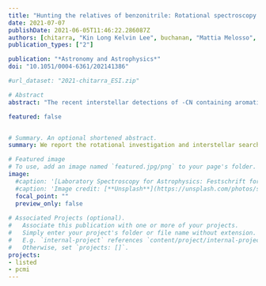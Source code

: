 ```yaml
---
title: "Hunting the relatives of benzonitrile: Rotational spectroscopy of dicyanobenzenes"
date: 2021-07-07
publishDate: 2021-06-05T11:46:22.286087Z
authors: [chitarra, "Kin Long Kelvin Lee", buchanan, "Mattia Melosso", "Brett A. McGuire", "Manuel Goubet", pirali, martin-drumel]
publication_types: ["2"]

publication: "*Astronomy and Astrophysics*"
doi: "10.1051/0004-6361/202141386"

#url_dataset: "2021-chitarra_ESI.zip"

# Abstract
abstract: "The recent interstellar detections of -CN containing aromatic species, namely benzonitrile, 1-cyanonaphthalene, and 2-cyanonaphthalene, bring renewed interest in related molecules that could participate in similar reaction networks. To enable new interstellar searches for benzonitrile derivatives, the pure rotational spectra of several related species need to be investigated in the laboratory. We have recorded the pure rotational spectra of ortho- and meta-dicyanobenzene in the centimetre and millimetre-wave domains. Assignments were supported by high-level quantum chemical calculations. Using Markov chain Monte Carlo simulations, we also searched for evidence of these molecules towards TMC-1 using the GOTHAM survey. Accurate spectroscopic parameters are derived from the analysis of the experimental spectra, allowing for reliable predictions at temperatures of interest (i.e. 10–300 K) for astronomical searches. Our searches in TMC-1 for both ortho- and meta- isomers provide upper limits for the abundances of the species."

featured: false


# Summary. An optional shortened abstract.
summary: We report the rotational investigation and interstellar searches towards TMC-1 of ortho- and meta-dicyanobenzene.

# Featured image
# To use, add an image named `featured.jpg/png` to your page's folder. 
image:
  #caption: '[Laboratory Spectroscopy for Astrophysics: Festschrift for Stephan Schlemmer](https://www.sciencedirect.com/journal/journal-of-molecular-spectroscopy/special-issue/104G321Z9MJ)'
  #caption: 'Image credit: [**Unsplash**](https://unsplash.com/photos/s9CC2SKySJM)'
  focal_point: ""
  preview_only: false
  
# Associated Projects (optional).
#   Associate this publication with one or more of your projects.
#   Simply enter your project's folder or file name without extension.
#   E.g. `internal-project` references `content/project/internal-project/index.md`.
#   Otherwise, set `projects: []`.
projects:
- listed
- pcmi
---
```



